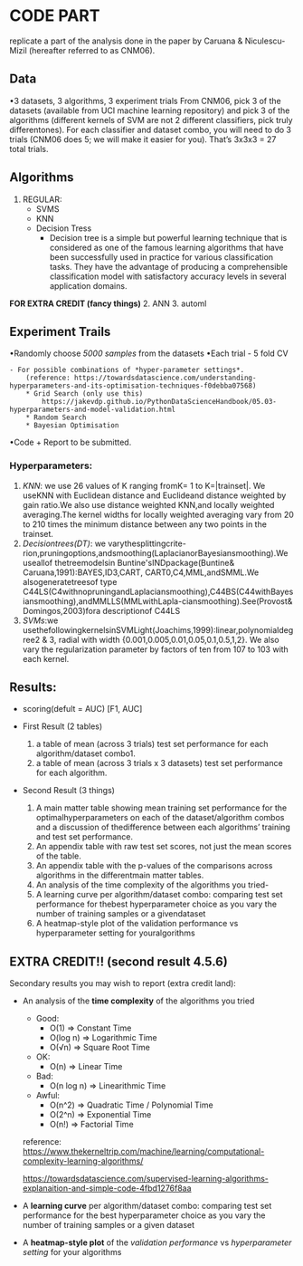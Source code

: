 # CODE PART

replicate  a part of the analysis done in the paper by Caruana & Niculescu-Mizil (hereafter referred to as CNM06).

## Data

•3 datasets, 3 algorithms, 3 experiment trials
    From CNM06, pick 3 of the datasets (available from UCI machine learning repository) and pick 3 of the algorithms (different kernels of SVM are not 2 different classifiers, pick truly differentones). For each classifier and dataset combo, you will need to do 3 trials (CNM06 does 5; we will make it easier for you). That’s 3x3x3 = 27 total trials.

## Algorithms

1. REGULAR:
    - SVMS
    - KNN
    - Decision Tress
        - Decision tree is a simple but powerful learning technique
that is considered as one of the famous learning algorithms that have
been successfully used in practice for various classification tasks. They
have the advantage of producing a comprehensible classification model
with satisfactory accuracy levels in several application domains. 


**FOR EXTRA CREDIT (fancy things)**
2. ANN
3. automl

## Experiment Trails  

•Randomly choose *5000 samples* from the datasets
•Each trial
    - 5 fold CV

    - For possible combinations of *hyper-parameter settings*.
        (reference: https://towardsdatascience.com/understanding-hyperparameters-and-its-optimisation-techniques-f0debba07568)
        * Grid Search (only use this)
            https://jakevdp.github.io/PythonDataScienceHandbook/05.03-hyperparameters-and-model-validation.html
        * Random Search
        * Bayesian Optimisation
        
•Code + Report to be submitted.

### Hyperparameters:
1. *KNN*: we use 26 values of K ranging fromK= 1 to K=|trainset|. We useKNN with Euclidean distance and Euclideand distance weighted by gain ratio.We also use distance weighted KNN,and locally weighted averaging.The kernel widths for locally weighted averaging vary from 20 to 210 times the minimum distance between any two points in the trainset.
2. *Decisiontrees(DT)*: we varythesplittingcrite-rion,pruningoptions,andsmoothing(LaplacianorBayesiansmoothing).We useallof thetreemodelsin Buntine'sINDpackage(Buntine& Caruana,1991):BAYES,ID3,CART, CART0,C4,MML,andSMML.We alsogeneratetreesof type C44LS(C4withnopruningandLaplaciansmoothing),C44BS(C44withBayesiansmoothing),andMMLLS(MMLwithLapla-ciansmoothing).See(Provost& Domingos,2003)fora descriptionof C44LS
3. *SVMs*:we  usethefollowingkernelsinSVMLight(Joachims,1999):linear,polynomialdegree2 & 3, radial with width {0.001,0.005,0.01,0.05,0.1,0.5,1,2}. We also vary the regularization parameter by factors of ten from 107 to 103 with each kernel.

## Results:

- scoring(defult = AUC) [F1, AUC]

- First Result (2 tables)
    1. a table of mean (across 3 trials) test set performance for each algorithm/dataset combo​1​.
    2. a table of mean (across 3 trials x 3 datasets) test set performance for each algorithm.
 - Second Result (3 things)
    1. A main matter table showing mean​ training​ set performance for the optimalhyperparameters on each of the dataset/algorithm combos and a discussion of thedifference between each algorithms’ training and test set performance.
    2. An appendix table with raw test set scores, not just the mean scores of the table.
    3. An appendix table with the p-values of the comparisons across algorithms in the differentmain matter tables.
    4. An analysis of the time complexity of the algorithms you tried-
    5. A learning curve per algorithm/dataset combo: comparing test set performance for thebest hyperparameter choice as you vary the number of training samples or a givendataset
    6. A heatmap-style plot of the validation performance vs hyperparameter setting for youralgorithms


## EXTRA CREDIT!! (second result 4.5.6)

Secondary results you may wish to report (extra credit land):
- An analysis of the **time complexity** of the algorithms you tried
    - Good:
        * O(1) => Constant Time
        * O(log n) => Logarithmic Time
        * O(√n) => Square Root Time
    - OK: 
        * O(n) => Linear Time
    - Bad:
        * O(n log n) => Linearithmic Time
    - Awful:
        * O(n^2) => Quadratic Time / Polynomial Time
        * O(2^n) => Exponential Time
        * O(n!) => Factorial Time

    reference: 
    https://www.thekerneltrip.com/machine/learning/computational-complexity-learning-algorithms/

    https://towardsdatascience.com/supervised-learning-algorithms-explanaition-and-simple-code-4fbd1276f8aa

- A **learning curve** per algorithm/dataset combo: comparing test set performance for the
best hyperparameter choice as you vary the number of training samples or a given
dataset
- A **heatmap-style plot** of the *validation performance* vs *hyperparameter setting* for your algorithms

